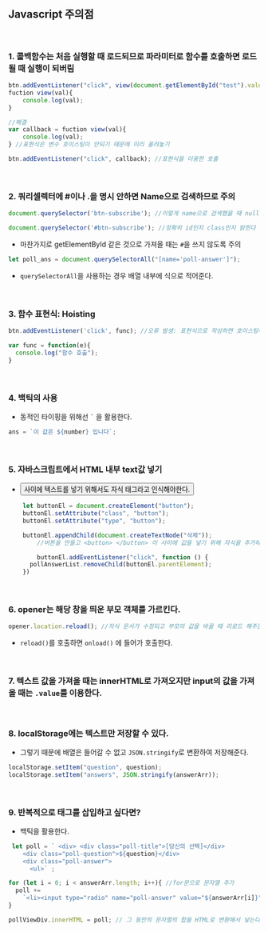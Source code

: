 ## Javascript 주의점

​       

### 1. 콜백함수는 처음 실행할 때 로드되므로 파라미터로 함수를 호출하면 로드될 때 실행이 되버림

```javascript
btn.addEventListener("click", view(document.getElementById("test").value));
fuction view(val){
	console.log(val);
}
```

```javascript
//해결
var callback = fuction view(val){
	console.log(val);
} //표현식은 변수 호이스팅이 안되기 때문에 미리 올려놓기

btn.addEventListener("click", callback); //표현식을 이용한 호출
```

​       

### 2. 쿼리셀렉터에 #이나 .을 명시 안하면 Name으로 검색하므로 주의

```javascript
document.querySelector('btn-subscribe'); //이렇게 name으로 검색했을 때 null이 발생해서 검색X

document.querySelector('#btn-subscribe'); //정확히 id인지 class인지 밝힌다
```

* 마찬가지로 getElementById 같은 것으로 가져올 때는 `#`을 쓰지 않도록 주의

```javascript
let poll_ans = document.querySelectorAll("[name='poll-answer']");
```

* `querySelectorAll`을 사용하는 경우 배열 내부에 식으로 적어준다.

​         

### 3. 함수 표현식: Hoisting

```javascript
btn.addEventListener('click', func); //오류 발생: 표현식으로 작성하면 호이스팅이 안되기 때문에 위에 써주어야 함 : 선언문으로 작성하거나 표현식은 맨 위에 작성하기

var func = function(e){
  console.log("함수 호출");
}
```

​          

### 4. 백틱의 사용

* 동적인 타이핑을 위해선 ``` ` ``` 을 활용한다.

```javascript
ans = `이 값은 ${number} 입니다`;
```

​        

### 5. 자바스크립트에서 HTML 내부 text값 넣기

* <button>사이에 텍스트를 넣기 위해서도 자식 태그라고 인식해야한다.

```javascript
    let buttonEl = document.createElement("button");
    buttonEl.setAttribute("class", "button");
    buttonEl.setAttribute("type", "button");

    buttonEl.appendChild(document.createTextNode("삭제"));
		//버튼을 만들고 <button> </button> 이 사이에 값을 넣기 위해 자식을 추가하지만 텍스트로 넣어준다.		

		buttonEl.addEventListener("click", function () {
      pollAnswerList.removeChild(buttonEl.parentElement);
    })
```

​        

### 6. opener는 해당 창을 띄운 부모 객체를 가르킨다.

```javascript
opener.location.reload(); //자식 문서가 수정되고 부모의 값을 바꿀 때 리로드 해주는 역할
```

*  `reload()`를 호출하면 `onload()` 에 들어가 호출한다.

​      

### 7. 텍스트 값을 가져올 때는 innerHTML로 가져오지만 input의 값을 가져올 때는 `.value`를 이용한다.

​         

### 8. localStorage에는 텍스트만 저장할 수 있다.

* 그렇기 때문에 배열은 들어갈 수 없고 `JSON.stringify`로 변환하여 저장해준다.

```javascript
localStorage.setItem("question", question);
localStorage.setItem("answers", JSON.stringify(answerArr));
```

​           

### 9. 반복적으로 태그를 삽입하고 싶다면?

* 백틱을 활용한다.

```javascript
 let poll = ` <div> <div class="poll-title">[당신의 선택]</div>
    <div class="poll-question">${question}</div>
    <div class="poll-answer">
      <ul>` ;

for (let i = 0; i < answerArr.length; i++){ //for문으로 문자열 추가
  poll +=
    `<li><input type="radio" name="poll-answer" value="${answerArr[i]}" /> ${answerArr[i]}</li>`;
}

pollViewDiv.innerHTML = poll; // 그 동안의 문자열의 합을 HTML로 변환해서 넣는다.
```




